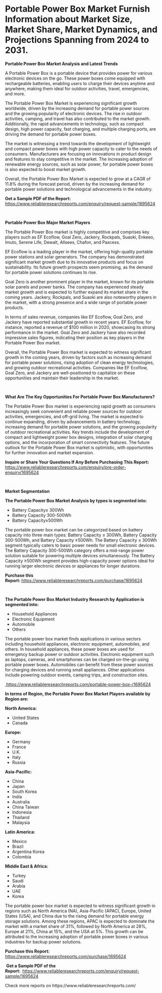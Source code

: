 <p><h1>Portable Power Box Market Furnish Information about Market Size, Market Share, Market Dynamics, and Projections Spanning from 2024 to 2031.</h1></p><p><strong>Portable Power Box Market Analysis and Latest Trends</strong></p>
<p><p>A Portable Power Box is a portable device that provides power for various electronic devices on the go. These power boxes come equipped with rechargeable batteries, enabling users to charge their devices anytime and anywhere, making them ideal for outdoor activities, travel, emergencies, and more.</p><p>The Portable Power Box Market is experiencing significant growth worldwide, driven by the increasing demand for portable power sources and the growing popularity of electronic devices. The rise in outdoor activities, camping, and travel has also contributed to the market growth. Additionally, the rapid advancements in technology, such as compact design, high power capacity, fast charging, and multiple charging ports, are driving the demand for portable power boxes.</p><p>The market is witnessing a trend towards the development of lightweight and compact power boxes with high power capacity to cater to the needs of consumers. Manufacturers are focusing on innovations in product design and features to stay competitive in the market. The increasing adoption of renewable energy sources, such as solar power, for portable power boxes is also expected to boost market growth.</p><p>Overall, the Portable Power Box Market is expected to grow at a CAGR of 11.8% during the forecast period, driven by the increasing demand for portable power solutions and technological advancements in the industry.</p></p>
<p><strong>Get a Sample PDF of the Report:&nbsp;</strong> <a href="https://www.reliableresearchreports.com/enquiry/request-sample/1695624">https://www.reliableresearchreports.com/enquiry/request-sample/1695624</a></p>
<p>&nbsp;</p>
<p><strong>Portable Power Box Major Market Players</strong></p>
<p><p>The Portable Power Box market is highly competitive and comprises key players such as EF Ecoflow, Goal Zero, Jackery, Rockpals, Suaoki, Enkeeo, Imuto, Serene Life, Dewalt, Allsees, Chafon, and Paxcess. </p><p>EF Ecoflow is a leading player in the market, offering high-quality portable power stations and solar generators. The company has demonstrated significant market growth due to its innovative products and focus on sustainability. Its future growth prospects seem promising, as the demand for portable power solutions continues to rise.</p><p>Goal Zero is another prominent player in the market, known for its portable solar panels and power banks. The company has experienced steady market growth and is expected to further expand its market share in the coming years. Jackery, Rockpals, and Suaoki are also noteworthy players in the market, with a strong presence and a wide range of portable power products.</p><p>In terms of sales revenue, companies like EF Ecoflow, Goal Zero, and Jackery have reported substantial growth in recent years. EF Ecoflow, for instance, reported a revenue of $100 million in 2020, showcasing its strong performance in the market. Goal Zero and Jackery have also recorded impressive sales figures, indicating their position as key players in the Portable Power Box market.</p><p>Overall, the Portable Power Box market is expected to witness significant growth in the coming years, driven by factors such as increasing demand for portable power solutions, rising adoption of clean energy technologies, and growing outdoor recreational activities. Companies like EF Ecoflow, Goal Zero, and Jackery are well-positioned to capitalize on these opportunities and maintain their leadership in the market.</p></p>
<p>&nbsp;</p>
<p><strong>What Are The Key Opportunities For Portable Power Box Manufacturers?</strong></p>
<p><p>The Portable Power Box market is experiencing rapid growth as consumers increasingly seek convenient and reliable power sources for outdoor activities, emergencies, and off-grid living. The market is expected to continue expanding, driven by advancements in battery technology, increasing demand for portable power solutions, and the growing popularity of outdoor recreational activities. Key trends include the development of compact and lightweight power box designs, integration of solar charging options, and the incorporation of smart connectivity features. The future outlook for the Portable Power Box market is optimistic, with opportunities for further innovation and market expansion.</p></p>
<p><strong>Inquire or Share Your Questions If Any Before Purchasing This Report:</strong> <a href="https://www.reliableresearchreports.com/enquiry/pre-order-enquiry/1695624">https://www.reliableresearchreports.com/enquiry/pre-order-enquiry/1695624</a></p>
<p>&nbsp;</p>
<p><strong>Market Segmentation</strong></p>
<p><strong>The Portable Power Box Market Analysis by types is segmented into:</strong></p>
<p><ul><li>Battery Capacity≤ 300Wh</li><li>Battery Capacity 300-500Wh</li><li>Battery Capacity≥500Wh</li></ul></p>
<p><p>The portable power box market can be categorized based on battery capacity into three main types: Battery Capacity ≤ 300Wh, Battery Capacity 300-500Wh, and Battery Capacity ≥500Wh. The Battery Capacity ≤ 300Wh segment typically caters to basic power needs for small electronic devices. The Battery Capacity 300-500Wh category offers a mid-range power solution suitable for powering multiple devices simultaneously. The Battery Capacity ≥500Wh segment provides high-capacity power options ideal for running larger electronic devices or appliances for longer durations.</p></p>
<p><strong>Purchase this Report:&nbsp;</strong><a href="https://www.reliableresearchreports.com/purchase/1695624">https://www.reliableresearchreports.com/purchase/1695624</a></p>
<p>&nbsp;</p>
<p><strong>The Portable Power Box Market Industry Research by Application is segmented into:</strong></p>
<p><ul><li>Household Appliances</li><li>Electronic Equipment</li><li>Automobile</li><li>Others</li></ul></p>
<p><p>The portable power box market finds applications in various sectors including household appliances, electronic equipment, automobiles, and others. In household appliances, these power boxes are used for emergency backup power or outdoor activities. Electronic equipment such as laptops, cameras, and smartphones can be charged on-the-go using portable power boxes. Automobiles can benefit from these power sources for charging devices and running small appliances. Other applications include powering outdoor events, camping trips, and construction sites.</p></p>
<p><a href="https://www.reliableresearchreports.com/portable-power-box-r1695624">&nbsp;https://www.reliableresearchreports.com/portable-power-box-r1695624</a></p>
<p><strong>In terms of Region, the Portable Power Box Market Players available by Region are:</strong></p>
<p>
    <p> <strong> North America: </strong>
        <ul>
            <li>United States</li>
            <li>Canada</li>
        </ul>
        </p> 
    <p> <strong> Europe: </strong>
        <ul>
            <li>Germany</li>
            <li>France</li>
            <li>U.K.</li>
            <li>Italy</li>
            <li>Russia</li>
        </ul>
        </p> 
    <p> <strong> Asia-Pacific: </strong>
        <ul>
            <li>China</li>
            <li>Japan</li>
            <li>South Korea</li>
            <li>India</li>
            <li>Australia</li>
            <li>China Taiwan</li>
            <li>Indonesia</li>
            <li>Thailand</li>
            <li>Malaysia</li>
        </ul>
        </p> 
    <p> <strong> Latin America: </strong>
        <ul>
            <li>Mexico</li>
            <li>Brazil</li>
            <li>Argentina Korea</li>
            <li>Colombia</li>
        </ul>
        </p> 
    <p> <strong> Middle East & Africa: </strong>
        <ul>
            <li>Turkey</li>
            <li>Saudi</li>
            <li>Arabia</li>
            <li>UAE</li>
            <li>Korea</li>
        </ul>
    </p>
    </p>
<p><p>The portable power box market is expected to witness significant growth in regions such as North America (NA), Asia-Pacific (APAC), Europe, United States (USA), and China due to the rising demand for portable energy storage solutions. Among these regions, APAC is expected to dominate the market with a market share of 31%, followed by North America at 28%, Europe at 21%, China at 15%, and the USA at 5%. This growth can be attributed to the increasing adoption of portable power boxes in various industries for backup power solutions.</p></p>
<p><strong>Purchase this Report: </strong><a href="https://www.reliableresearchreports.com/purchase/1695624">https://www.reliableresearchreports.com/purchase/1695624</a></p>
<p>&nbsp;<strong>Get a Sample PDF of the Report:&nbsp;&nbsp;</strong><a href="https://www.reliableresearchreports.com/enquiry/request-sample/1695624">https://www.reliableresearchreports.com/enquiry/request-sample/1695624</a></p>
<p><strong></strong></p>
<p>Check more reports on https://www.reliableresearchreports.com/</p>